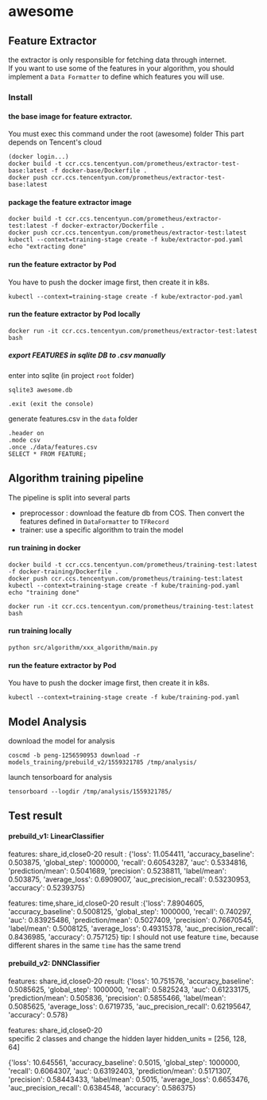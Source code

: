 # awesome

## Feature Extractor
the extractor is only responsible for fetching data through internet.  
If you want to use some of the features in your algorithm, you should implement a `Data Formatter` to define which features you will use.
  
### Install
#### the base image for feature extractor. 
You must exec this command under the root (awesome) folder
This part depends on Tencent's cloud
```
(docker login...)   
docker build -t ccr.ccs.tencentyun.com/prometheus/extractor-test-base:latest -f docker-base/Dockerfile .
docker push ccr.ccs.tencentyun.com/prometheus/extractor-test-base:latest
```

#### package the feature extractor image
```
docker build -t ccr.ccs.tencentyun.com/prometheus/extractor-test:latest -f docker-extractor/Dockerfile .
docker push ccr.ccs.tencentyun.com/prometheus/extractor-test:latest
kubectl --context=training-stage create -f kube/extractor-pod.yaml
echo "extracting done"
```

#### run the feature extractor by Pod
You have to push the docker image first, then create it in k8s.
```
kubectl --context=training-stage create -f kube/extractor-pod.yaml
```

#### run the feature extractor by Pod locally
```
docker run -it ccr.ccs.tencentyun.com/prometheus/extractor-test:latest bash
```

##### export FEATURES in sqlite DB to .csv manually
enter into sqlite (in project `root` folder)
```
sqlite3 awesome.db

.exit (exit the console)
```
generate features.csv in the `data` folder
```
.header on  
.mode csv  
.once ./data/features.csv
SELECT * FROM FEATURE;
```


## Algorithm training pipeline
The pipeline is split into several parts
- preprocessor : download the feature db from COS. Then convert the features defined in `DataFormatter` to `TFRecord`
- trainer: use a specific algorithm to train the model

#### run training in docker
```
docker build -t ccr.ccs.tencentyun.com/prometheus/training-test:latest -f docker-training/Dockerfile .
docker push ccr.ccs.tencentyun.com/prometheus/training-test:latest
kubectl --context=training-stage create -f kube/training-pod.yaml
echo "training done"

docker run -it ccr.ccs.tencentyun.com/prometheus/training-test:latest bash
```
#### run training locally
```
python src/algorithm/xxx_algorithm/main.py
```

#### run the feature extractor by Pod
You have to push the docker image first, then create it in k8s.
```
kubectl --context=training-stage create -f kube/training-pod.yaml
```

## Model Analysis
download the model for analysis  
```
coscmd -b peng-1256590953 download -r models_training/prebuild_v2/1559321785 /tmp/analysis/
```

launch tensorboard for analysis
```
tensorboard --logdir /tmp/analysis/1559321785/
```



## Test result
#### prebuild_v1: LinearClassifier
features: share_id,close0-20
result  : {'loss': 11.054411, 'accuracy_baseline': 0.503875, 'global_step': 1000000, 'recall': 0.60543287, 'auc': 0.5334816, 'prediction/mean': 0.5041689, 'precision': 0.5238811, 'label/mean': 0.503875, 'average_loss': 0.6909007, 'auc_precision_recall': 0.53230953, 'accuracy': 0.5239375}

features: time,share_id,close0-20
result  :{'loss': 7.8904605, 'accuracy_baseline': 0.5008125, 'global_step': 1000000, 'recall': 0.740297, 'auc': 0.83925486, 'prediction/mean': 0.5027409, 'precision': 0.76670545, 'label/mean': 0.5008125, 'average_loss': 0.49315378, 'auc_precision_recall': 0.8436985, 'accuracy': 0.757125}
tip: I should not use feature `time`, because different shares in the same `time` has the same trend

#### prebuild_v2: DNNClassifier
features: share_id,close0-20
result: {'loss': 10.751576, 'accuracy_baseline': 0.5085625, 'global_step': 1000000, 'recall': 0.5825243, 'auc': 0.61233175, 'prediction/mean': 0.505836, 'precision': 0.5855466, 'label/mean': 0.5085625, 'average_loss': 0.6719735, 'auc_precision_recall': 0.62195647, 'accuracy': 0.578}

features: share_id,close0-20    
specific 2 classes and change the hidden layer         hidden_units = [256, 128, 64]

{'loss': 10.645561, 'accuracy_baseline': 0.5015, 'global_step': 1000000, 'recall': 0.6064307, 'auc': 0.63192403, 'prediction/mean': 0.5171307, 'precision': 0.58443433, 'label/mean': 0.5015, 'average_loss': 0.6653476, 'auc_precision_recall': 0.6384548, 'accuracy': 0.586375}


